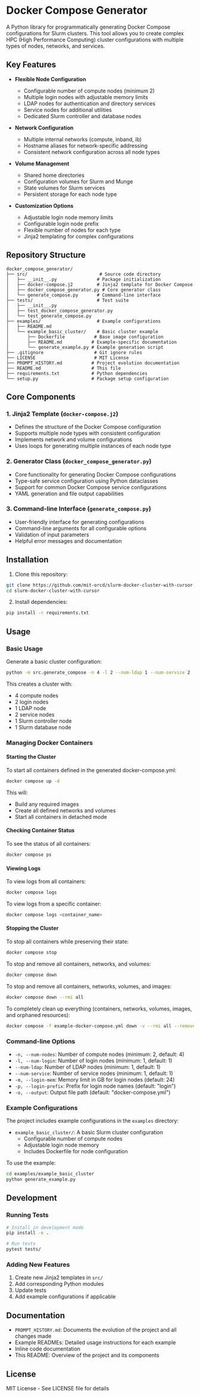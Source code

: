 # Docker Compose Generator

A Python library for programmatically generating Docker Compose configurations for Slurm clusters. This tool allows you to create complex HPC (High Performance Computing) cluster configurations with multiple types of nodes, networks, and services.

## Key Features

- **Flexible Node Configuration**
  - Configurable number of compute nodes (minimum 2)
  - Multiple login nodes with adjustable memory limits
  - LDAP nodes for authentication and directory services
  - Service nodes for additional utilities
  - Dedicated Slurm controller and database nodes

- **Network Configuration**
  - Multiple internal networks (compute, inband, ib)
  - Hostname aliases for network-specific addressing
  - Consistent network configuration across all node types

- **Volume Management**
  - Shared home directories
  - Configuration volumes for Slurm and Munge
  - State volumes for Slurm services
  - Persistent storage for each node type

- **Customization Options**
  - Adjustable login node memory limits
  - Configurable login node prefix
  - Flexible number of nodes for each type
  - Jinja2 templating for complex configurations

## Repository Structure

```
docker_compose_generator/
├── src/                           # Source code directory
│   ├── __init__.py               # Package initialization
│   ├── docker-compose.j2         # Jinja2 template for Docker Compose
│   ├── docker_compose_generator.py # Core generator class
│   └── generate_compose.py       # Command-line interface
├── tests/                        # Test suite
│   ├── __init__.py
│   ├── test_docker_compose_generator.py
│   └── test_generate_compose.py
├── examples/                     # Example configurations
│   ├── README.md
│   └── example_basic_cluster/    # Basic cluster example
│       ├── Dockerfile           # Base image configuration
│       ├── README.md           # Example-specific documentation
│       └── generate_example.py # Example generation script
├── .gitignore                   # Git ignore rules
├── LICENSE                      # MIT License
├── PROMPT_HISTORY.md           # Project evolution documentation
├── README.md                   # This file
├── requirements.txt            # Python dependencies
└── setup.py                    # Package setup configuration
```

## Core Components

### 1. Jinja2 Template (`docker-compose.j2`)
- Defines the structure of the Docker Compose configuration
- Supports multiple node types with consistent configuration
- Implements network and volume configurations
- Uses loops for generating multiple instances of each node type

### 2. Generator Class (`docker_compose_generator.py`)
- Core functionality for generating Docker Compose configurations
- Type-safe service configuration using Python dataclasses
- Support for common Docker Compose service configurations
- YAML generation and file output capabilities

### 3. Command-line Interface (`generate_compose.py`)
- User-friendly interface for generating configurations
- Command-line arguments for all configurable options
- Validation of input parameters
- Helpful error messages and documentation

## Installation

1. Clone this repository:
```bash
git clone https://github.com/mit-orcd/slurm-docker-cluster-with-cursor.git
cd slurm-docker-cluster-with-cursor
```

2. Install dependencies:
```bash
pip install -r requirements.txt
```

## Usage

### Basic Usage

Generate a basic cluster configuration:
```bash
python -m src.generate_compose -n 4 -l 2 --num-ldap 1 --num-service 2
```

This creates a cluster with:
- 4 compute nodes
- 2 login nodes
- 1 LDAP node
- 2 service nodes
- 1 Slurm controller node
- 1 Slurm database node

### Managing Docker Containers

#### Starting the Cluster
To start all containers defined in the generated docker-compose.yml:
```bash
docker compose up -d
```

This will:
- Build any required images
- Create all defined networks and volumes
- Start all containers in detached mode

#### Checking Container Status
To see the status of all containers:
```bash
docker compose ps
```

#### Viewing Logs
To view logs from all containers:
```bash
docker compose logs
```

To view logs from a specific container:
```bash
docker compose logs <container_name>
```

#### Stopping the Cluster
To stop all containers while preserving their state:
```bash
docker compose stop
```

To stop and remove all containers, networks, and volumes:
```bash
docker compose down
```

To stop and remove all containers, networks, volumes, and images:
```bash
docker compose down --rmi all
```

To completely clean up everything (containers, networks, volumes, images, and orphaned resources):
```bash
docker compose -f example-docker-compose.yml down -v --rmi all --remove-orphans
```

### Command-line Options

- `-n, --num-nodes`: Number of compute nodes (minimum: 2, default: 4)
- `-l, --num-login`: Number of login nodes (minimum: 1, default: 1)
- `--num-ldap`: Number of LDAP nodes (minimum: 1, default: 1)
- `--num-service`: Number of service nodes (minimum: 1, default: 1)
- `-m, --login-mem`: Memory limit in GB for login nodes (default: 24)
- `-p, --login-prefix`: Prefix for login node names (default: "login")
- `-o, --output`: Output file path (default: "docker-compose.yml")

### Example Configurations

The project includes example configurations in the `examples` directory:

- `example_basic_cluster/`: A basic Slurm cluster configuration
  - Configurable number of compute nodes
  - Adjustable login node memory
  - Includes Dockerfile for node configuration

To use the example:
```bash
cd examples/example_basic_cluster
python generate_example.py
```

## Development

### Running Tests

```bash
# Install in development mode
pip install -e .

# Run tests
pytest tests/
```

### Adding New Features

1. Create new Jinja2 templates in `src/`
2. Add corresponding Python modules
3. Update tests
4. Add example configurations if applicable

## Documentation

- `PROMPT_HISTORY.md`: Documents the evolution of the project and all changes made
- Example READMEs: Detailed usage instructions for each example
- Inline code documentation
- This README: Overview of the project and its components

## License

MIT License - See LICENSE file for details 